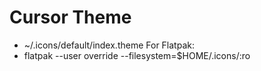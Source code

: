 
# Cursor Theme
- ~/.icons/default/index.theme
For Flatpak:
- flatpak --user override --filesystem=$HOME/.icons/:ro
